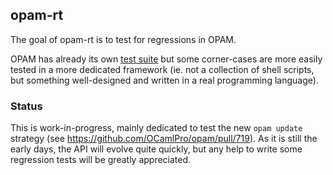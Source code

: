## opam-rt

The goal of opam-rt is to test for regressions in OPAM.

OPAM has already its own [test
suite](https://github.com/OCamlPro/opam/tree/master/tests) but some
corner-cases are more easily tested in a more dedicated framework
(ie. not a collection of shell scripts, but something well-designed
and written in a real programming language).

### Status

This is work-in-progress, mainly dedicated to test the new `opam
update` strategy (see https://github.com/OCamlPro/opam/pull/719). As
it is still the early days, the API will evolve quite quickly, but any
help to write some regression tests will be greatly appreciated.
